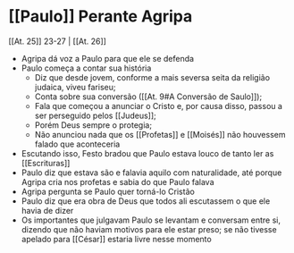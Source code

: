 # [[Paulo]] Perante Agripa
[[At. 25]] 23-27 | [[At. 26]]
- Agripa dá voz a Paulo para que ele se defenda
- Paulo começa a contar sua história
	- Diz que desde jovem, conforme a mais seversa seita da religião judaica, viveu fariseu;
	- Conta sobre sua conversão ([[At. 9#A Conversão de Saulo]]);
	- Fala que começou a anunciar o Cristo e, por causa disso, passou a ser perseguido pelos [[Judeus]];
	- Porém Deus sempre o protegia;
	- Não anunciou nada que os [[Profetas]] e [[Moisés]] não houvessem falado que aconteceria
- Escutando isso, Festo bradou que Paulo estava louco de tanto ler as [[Escrituras]]
- Paulo diz que estava são e falavia aquilo com naturalidade, até porque Agripa cria nos profetas e sabia do que Paulo falava
- Agripa pergunta se Paulo quer torná-lo Cristão
- Paulo diz que era obra de Deus que todos ali escutassem o que ele havia de dizer
- Os importantes que julgavam Paulo se levantam e conversam entre si, dizendo que não haviam motivos para ele estar preso; se não tivesse apelado para [[César]] estaria livre nesse momento